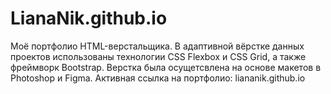 # LianaNik.github.io
Моё портфолио HTML-верстальщика. 
В адаптивной вёрстке данных проектов использованы технологии CSS Flexbox и CSS Grid, а также фреймворк Bootstrap. 
Верстка была осущетсвлена на основе макетов в Photoshop и Figma.
Активная ссылка на портфолио: liananik.github.io
